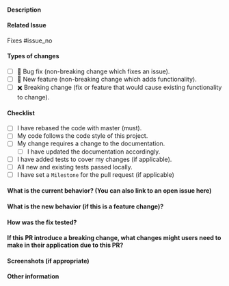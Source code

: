 #### Description
<!-- Describe the big picture of your changes -->

#### Related Issue

Fixes #issue_no

#### Types of changes
<!-- Put an `x` in the boxes that apply. You can also fill these out after creating the PR. -->

- [ ] :bug: Bug fix (non-breaking change which fixes an issue).
- [ ] :rocket: New feature (non-breaking change which adds functionality).
- [ ] :heavy_multiplication_x: Breaking change (fix or feature that would cause existing functionality to change).

#### Checklist
<!--
The following checklist should be checked on each new pull requests as well as the subsequent changes in the pull request.
Put an `x` in the boxes that apply. You can also fill these out after creating the PR.
-->

- [ ] I have rebased the code with master (must).
- [ ] My code follows the code style of this project.
- [ ] My change requires a change to the documentation.
  - [ ] I have updated the documentation accordingly.
- [ ] I have added tests to cover my changes (if applicable).
- [ ] All new and existing tests passed locally.
- [ ] I have set a `Milestone` for the pull request (if applicable)

#### What is the current behavior? (You can also link to an open issue here)

#### What is the new behavior (if this is a feature change)?

#### How was the fix tested?

#### If this PR introduce a breaking change, what changes might users need to make in their application due to this PR?

#### Screenshots (if appropriate)

#### Other information
